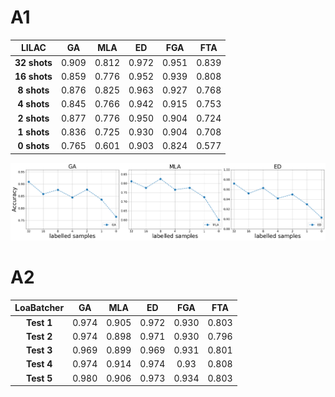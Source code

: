 # A1

<div style="text-align: center;">

|   **LILAC**  |   **GA**  |  **MLA**  |   **ED**  |  **FGA**  |  **FTA**  |
|:------------:|:---------:|:---------:|:---------:|:---------:|:---------:|
| **32 shots** |    0.909  |    0.812  |    0.972  |    0.951  |    0.839  |
| **16 shots** |    0.859  |    0.776  |    0.952  |    0.939  |    0.808  |
|  **8 shots** |    0.876  |    0.825  |    0.963  |    0.927  |    0.768  |
|  **4 shots** |    0.845  |    0.766  |    0.942  |    0.915  |    0.753  |
|  **2 shots** |    0.877  |    0.776  |    0.950  |    0.904  |    0.724  |
|  **1 shots** |    0.836  |    0.725  |    0.930  |    0.904  |    0.708  |
|  **0 shots** |    0.765  |    0.601  |    0.903  |    0.824  |    0.577  |

</div>

![A1](figures/A1.png)

# A2

<div style="text-align: center;">

| **LoaBatcher** | **GA** | **MLA** |  **ED** | **FGA** | **FTA** |
|:--------------:|:------:|:-------:|:-------:|:-------:|:-------:|
|      **Test 1**     |  0.974 |  0.905  | 0.972 |   0.930  |  0.803  |
|      **Test 2**     |  0.974 |  0.898  | 0.971 |   0.930  |  0.796  |
|      **Test 3**     |  0.969 |  0.899  | 0.969 |  0.931  |  0.801  |
|      **Test 4**     |  0.974 |  0.914  | 0.974 |   0.93  |  0.808  |
|      **Test 5**     |  0.980  |  0.906  | 0.973 |  0.934  |  0.803  |

</div>
